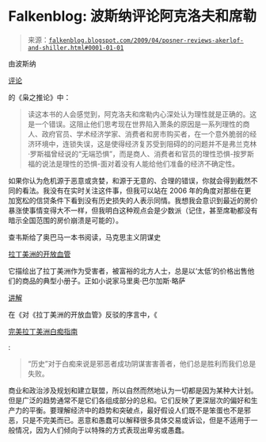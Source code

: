 <!--yml

分类：未分类

日期：2024 年 05 月 12 日 22:05:57

-->

# Falkenblog: 波斯纳评论阿克洛夫和席勒

> 来源：[`falkenblog.blogspot.com/2009/04/posner-reviews-akerlof-and-shiller.html#0001-01-01`](http://falkenblog.blogspot.com/2009/04/posner-reviews-akerlof-and-shiller.html#0001-01-01)

由波斯纳

[评论](http://www.tnr.com/booksarts/story.html?id=52b85827-c5fe-43ee-9625-1149aa14c070&p=5)

的《枭之推论》中：

> 读这本书的人会感觉到，阿克洛夫和席勒内心深处认为理性就是正确的。这是一个错误。这阻止他们思考现在世界陷入萧条的原因是一系列理性的商人、政府官员、学术经济学家、消费者和房市购买者，在一个意外脆弱的经济环境中，连锁失误，这是使得经济复苏受到阻碍的的问题并不是弗兰克林·罗斯福曾经说的“无端恐惧”，而是商人、消费者和官员的理性恐惧-按罗斯福的说法是理性的恐惧-面对着没有人能给他们准备的经济不确定性。

如果你认为危机源于恶意或贪婪，和源于无意的、合理的错误，你就会得到截然不同的看法。我没有在实时关注这件事，但我可以站在 2006 年的角度对那些在更加宽松的信贷条件下看到没有历史损失的人表示同情。我想我会意识到最近的房价暴涨使事情变得大不一样，但我明白这种观点会是少数派（记住，甚至席勒都没有暗示全国范围的房价崩溃是可能的）。

查韦斯给了奥巴马一本书阅读，马克思主义阴谋史

[拉丁美洲的开放血管](http://www.amazon.com/Open-Veins-Latin-America-Centuries/dp/0853459916/ref=sr_1_1?ie=UTF8&s=books&qid=1240839345&sr=1-1)

它描绘出了拉丁美洲作为受害者，被富裕的北方人士，总是以‘太低’的价格出售他们的商品的典型小册子。正如小说家马里奥·巴尔加斯·略萨

[讲解](http://online.wsj.com/article/SB124078829185157449.html)

在《对《拉丁美洲的开放血管》反驳的序言中，《

[完美拉丁美洲白痴指南](http://www.amazon.com/Guide-Perfect-Latin-American-Idiot/dp/156833236X/ref=sr_1_1?ie=UTF8&s=books&qid=1240839415&sr=1-1)

:

> “历史”对于白痴来说是邪恶者成功阴谋害害善者，他们总是胜利而我们总是失败。

商业和政治涉及规划和建立联盟，所以自然而然地认为一切都是因为某种大计划。但是广泛的趋势通常不是它们各组成部分的总和。它们反映了更深层次的偏好和生产力的平衡。要理解经济中的趋势和突破点，最好假设人们既不是笨蛋也不是邪恶，只是不完美而已。恶意和愚蠢可以解释很多具体交易或诉讼，但是不适用于一般情况，因为人们倾向于以特殊的方式表现出卑劣或愚蠢。
